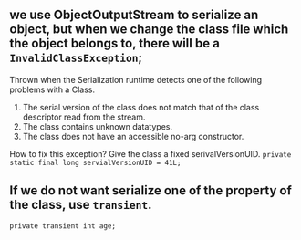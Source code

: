 ## we use ObjectOutputStream to serialize an object, but when we change the class file which the object belongs to, there will be a `InvalidClassException`;

Thrown when the Serialization runtime detects one of the following problems with a Class.
1. The serial version of the class does not match that of the class descriptor read from the stream.
2. The class contains unknown datatypes.
3. The class does not have an accessible no-arg constructor.

How to fix this exception?
Give the class a fixed serivalVersionUID.
`private static final long servialVersionUID = 41L;`

## If we do not want serialize one of the property of the class, use `transient`.
`private transient int age;`

